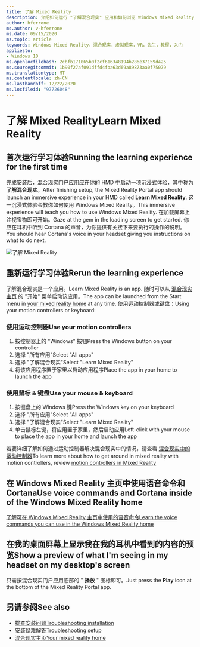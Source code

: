 ```yaml
---
title: 了解 Mixed Reality
description: 介绍如何运行 "了解混合现实" 应用和如何浏览 Windows Mixed Reality。
author: hferrone
ms.author: v-hferrone
ms.date: 09/15/2020
ms.topic: article
keywords: Windows Mixed Reality，混合现实，虚拟现实，VR，先生，教程，入门
appliesto:
- Windows 10
ms.openlocfilehash: 2cbfb171065b0f2cf616348194b286e37159d425
ms.sourcegitcommit: 1b90f27af091dffd4fba63d69a89873aa0f75079
ms.translationtype: MT
ms.contentlocale: zh-CN
ms.lasthandoff: 12/22/2020
ms.locfileid: "97726048"
---
```

# <a name="learn-mixed-reality"></a><span data-ttu-id="e7969-104">了解 Mixed Reality</span><span class="sxs-lookup"><span data-stu-id="e7969-104">Learn Mixed Reality</span></span>

## <a name="running-the-learning-experience-for-the-first-time"></a><span data-ttu-id="e7969-105">首次运行学习体验</span><span class="sxs-lookup"><span data-stu-id="e7969-105">Running the learning experience for the first time</span></span>

<span data-ttu-id="e7969-106">完成安装后，混合现实门户应用应在你的 HMD 中启动一项沉浸式体验，其中称为 **了解混合现实**。</span><span class="sxs-lookup"><span data-stu-id="e7969-106">After finishing setup, the Mixed Reality Portal app should launch an immersive experience in your HMD called **Learn Mixed Reality**.</span></span> <span data-ttu-id="e7969-107">这一沉浸式体验会教你如何使用 Windows Mixed Reality。</span><span class="sxs-lookup"><span data-stu-id="e7969-107">This immersive experience will teach you how to use Windows Mixed Reality.</span></span> <span data-ttu-id="e7969-108">在加载屏幕上注视宝物即可开始。</span><span class="sxs-lookup"><span data-stu-id="e7969-108">Gaze at the gem in the loading screen to get started.</span></span> <span data-ttu-id="e7969-109">你应在耳机中听到 Cortana 的声音，为你提供有关接下来要执行的操作的说明。</span><span class="sxs-lookup"><span data-stu-id="e7969-109">You should hear Cortana's voice in your headset giving you instructions on what to do next.</span></span>

![了解 Mixed Reality](images/file-learnmixedrealitystart.png)

## <a name="rerun-the-learning-experience"></a><span data-ttu-id="e7969-111">重新运行学习体验</span><span class="sxs-lookup"><span data-stu-id="e7969-111">Rerun the learning experience</span></span>

<span data-ttu-id="e7969-112">了解混合现实是一个应用。</span><span class="sxs-lookup"><span data-stu-id="e7969-112">Learn Mixed Reality is an app.</span></span> <span data-ttu-id="e7969-113">随时可以从 [混合现实主页](your-mixed-reality-home.md) 的 "开始" 菜单启动该应用。</span><span class="sxs-lookup"><span data-stu-id="e7969-113">The app can be launched from the Start menu in [your mixed reality home](your-mixed-reality-home.md) at any time.</span></span> <span data-ttu-id="e7969-114">使用运动控制器或键盘：</span><span class="sxs-lookup"><span data-stu-id="e7969-114">Using your motion controllers or keyboard:</span></span>

### <a name="use-your-motion-controllers"></a><span data-ttu-id="e7969-115">使用运动控制器</span><span class="sxs-lookup"><span data-stu-id="e7969-115">Use your motion controllers</span></span>

1. <span data-ttu-id="e7969-116">按控制器上的 "Windows" 按钮</span><span class="sxs-lookup"><span data-stu-id="e7969-116">Press the Windows button on your controller</span></span>
2. <span data-ttu-id="e7969-117">选择 "所有应用"</span><span class="sxs-lookup"><span data-stu-id="e7969-117">Select "All apps"</span></span>
3. <span data-ttu-id="e7969-118">选择 "了解混合现实"</span><span class="sxs-lookup"><span data-stu-id="e7969-118">Select "Learn Mixed Reality"</span></span>
4. <span data-ttu-id="e7969-119">将该应用程序置于家里以启动应用程序</span><span class="sxs-lookup"><span data-stu-id="e7969-119">Place the app in your home to launch the app</span></span>

### <a name="use-your-mouse--keyboard"></a><span data-ttu-id="e7969-120">使用鼠标 & 键盘</span><span class="sxs-lookup"><span data-stu-id="e7969-120">Use your mouse & keyboard</span></span>

1. <span data-ttu-id="e7969-121">按键盘上的 Windows 键</span><span class="sxs-lookup"><span data-stu-id="e7969-121">Press the Windows key on your keyboard</span></span>
2. <span data-ttu-id="e7969-122">选择 "所有应用"</span><span class="sxs-lookup"><span data-stu-id="e7969-122">Select "All apps"</span></span>
3. <span data-ttu-id="e7969-123">选择 "了解混合现实"</span><span class="sxs-lookup"><span data-stu-id="e7969-123">Select "Learn Mixed Reality"</span></span>
4. <span data-ttu-id="e7969-124">单击鼠标左键，将应用置于家里，然后启动应用</span><span class="sxs-lookup"><span data-stu-id="e7969-124">Left-click with your mouse to place the app in your home and launch the app</span></span>

<span data-ttu-id="e7969-125">若要详细了解如何通过运动控制器解决混合现实中的情况，请查看 [混合现实中的运动控制器](controllers-in-wmr.md)</span><span class="sxs-lookup"><span data-stu-id="e7969-125">To learn more about how to get around in mixed reality with motion controllers, review [motion controllers in Mixed Reality](controllers-in-wmr.md)</span></span>

## <a name="use-voice-commands-and-cortana-inside-of-the-windows-mixed-reality-home"></a><span data-ttu-id="e7969-126">在 Windows Mixed Reality 主页中使用语音命令和 Cortana</span><span class="sxs-lookup"><span data-stu-id="e7969-126">Use voice commands and Cortana inside of the Windows Mixed Reality home</span></span>

[<span data-ttu-id="e7969-127">了解可在 Windows Mixed Reality 主页中使用的语音命令</span><span class="sxs-lookup"><span data-stu-id="e7969-127">Learn the voice commands you can use in the Windows Mixed Reality home</span></span>](https://support.microsoft.com/help/4041322/windows-10-speech-in-windows-mixed-reality)

## <a name="show-a-preview-of-what-im-seeing-in-my-headset-on-my-desktops-screen"></a><span data-ttu-id="e7969-128">在我的桌面屏幕上显示我在我的耳机中看到的内容的预览</span><span class="sxs-lookup"><span data-stu-id="e7969-128">Show a preview of what I'm seeing in my headset on my desktop's screen</span></span>

<span data-ttu-id="e7969-129">只需按混合现实门户应用底部的 " **播放** " 图标即可。</span><span class="sxs-lookup"><span data-stu-id="e7969-129">Just press the **Play** icon at the bottom of the Mixed Reality Portal app.</span></span>

## <a name="see-also"></a><span data-ttu-id="e7969-130">另请参阅</span><span class="sxs-lookup"><span data-stu-id="e7969-130">See also</span></span>

* [<span data-ttu-id="e7969-131">排查安装问题</span><span class="sxs-lookup"><span data-stu-id="e7969-131">Troubleshooting installation</span></span>](installation_errors.md)
* [<span data-ttu-id="e7969-132">安装疑难解答</span><span class="sxs-lookup"><span data-stu-id="e7969-132">Troubleshooting setup</span></span>](wmr-setup-faq.md)
* [<span data-ttu-id="e7969-133">混合现实主页</span><span class="sxs-lookup"><span data-stu-id="e7969-133">Your mixed reality home</span></span>](your-mixed-reality-home.md)
